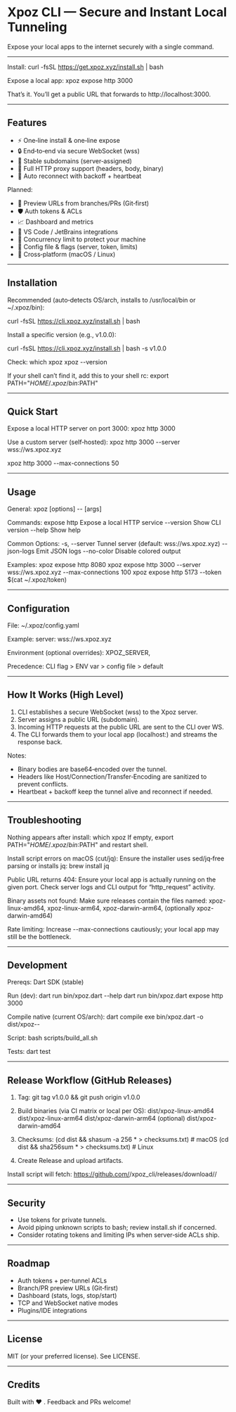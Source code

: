 # Xpoz CLI — Secure and Instant Local Tunneling

Expose your local apps to the internet securely with a single command.

------------------------------------------------------------

Install:
  curl -fsSL https://get.xpoz.xyz/install.sh | bash

Expose a local app:
  xpoz expose http 3000

That’s it. You’ll get a public URL that forwards to http://localhost:3000.

------------------------------------------------------------

## Features

- ⚡ One‑line install & one‑line expose
- 🔒 End‑to‑end via secure WebSocket (wss)
- 🎯 Stable subdomains (server‑assigned)
- 📡 Full HTTP proxy support (headers, body, binary)
- 🔁 Auto reconnect with backoff + heartbeat

Planned:
- 🧪 Preview URLs from branches/PRs (Git‑first)
- 🛡️ Auth tokens & ACLs
- 📈 Dashboard and metrics
- 🔌 VS Code / JetBrains integrations
- 🚦 Concurrency limit to protect your machine
- 🧩 Config file & flags (server, token, limits)
- 🧰 Cross‑platform (macOS / Linux)

------------------------------------------------------------

## Installation

Recommended (auto‑detects OS/arch, installs to /usr/local/bin or ~/.xpoz/bin):

  curl -fsSL https://cli.xpoz.xyz/install.sh | bash

Install a specific version (e.g., v1.0.0):

  curl -fsSL https://cli.xpoz.xyz/install.sh | bash -s v1.0.0

Check:
  which xpoz
  xpoz --version

If your shell can’t find it, add this to your shell rc:
  export PATH="$HOME/.xpoz/bin:$PATH"

------------------------------------------------------------

## Quick Start

Expose a local HTTP server on port 3000:
  xpoz  http 3000

Use a custom server (self‑hosted):
  xpoz  http 3000 --server wss://ws.xpoz.xyz

  xpoz  http 3000 --max-connections 50

------------------------------------------------------------

## Usage

General:
  xpoz <command> [options] -- [args]

Commands:
  expose http <port>      Expose a local HTTP service
  --version               Show CLI version
  --help                  Show help

Common Options:
  -s, --server <url>          Tunnel server (default: wss://ws.xpoz.xyz)
      --json-logs             Emit JSON logs
      --no-color              Disable colored output

Examples:
  xpoz expose http 8080
  xpoz expose http 3000 --server wss://ws.xpoz.xyz --max-connections 100
  xpoz expose http 5173 --token $(cat ~/.xpoz/token)

------------------------------------------------------------

## Configuration

File:
  ~/.xpoz/config.yaml

Example:
  server: wss://ws.xpoz.xyz


Environment (optional overrides):
  XPOZ_SERVER, 

Precedence:
  CLI flag > ENV var > config file > default

------------------------------------------------------------

## How It Works (High Level)

1) CLI establishes a secure WebSocket (wss) to the Xpoz server.
2) Server assigns a public URL (subdomain).
3) Incoming HTTP requests at the public URL are sent to the CLI over WS.
4) The CLI forwards them to your local app (localhost:<port>) and streams the response back.

Notes:
- Binary bodies are base64‑encoded over the tunnel.
- Headers like Host/Connection/Transfer‑Encoding are sanitized to prevent conflicts.
- Heartbeat + backoff keep the tunnel alive and reconnect if needed.

------------------------------------------------------------

## Troubleshooting

Nothing appears after install:
  which xpoz
  If empty, export PATH="$HOME/.xpoz/bin:$PATH" and restart shell.

Install script errors on macOS (cut/jq):
  Ensure the installer uses sed/jq‑free parsing or installs jq: brew install jq

Public URL returns 404:
  Ensure your local app is actually running on the given port.
  Check server logs and CLI output for “http_request” activity.

Binary assets not found:
  Make sure releases contain the files named:
  xpoz-linux-amd64, xpoz-linux-arm64, xpoz-darwin-arm64, (optionally xpoz-darwin-amd64)

Rate limiting:
  Increase --max-connections cautiously; your local app may still be the bottleneck.

------------------------------------------------------------

## Development

Prereqs:
  Dart SDK (stable)

Run (dev):
  dart run bin/xpoz.dart --help
  dart run bin/xpoz.dart expose http 3000

Compile native (current OS/arch):
  dart compile exe bin/xpoz.dart -o dist/xpoz-<os>-<arch>

Script:
  bash scripts/build_all.sh

Tests:
  dart test

------------------------------------------------------------

## Release Workflow (GitHub Releases)

1) Tag:
  git tag v1.0.0 && git push origin v1.0.0

2) Build binaries (via CI matrix or local per OS):
  dist/xpoz-linux-amd64
  dist/xpoz-linux-arm64
  dist/xpoz-darwin-arm64
  (optional) dist/xpoz-darwin-amd64

3) Checksums:
  (cd dist && shasum -a 256 * > checksums.txt)   # macOS
  (cd dist && sha256sum * > checksums.txt)       # Linux

4) Create Release and upload artifacts.

Install script will fetch:
  https://github.com/<owner>/xpoz_cli/releases/download/<tag>/<asset>

------------------------------------------------------------

## Security

- Use tokens for private tunnels.
- Avoid piping unknown scripts to bash; review install.sh if concerned.
- Consider rotating tokens and limiting IPs when server‑side ACLs ship.

------------------------------------------------------------

## Roadmap

- Auth tokens + per‑tunnel ACLs
- Branch/PR preview URLs (Git‑first)
- Dashboard (stats, logs, stop/start)
- TCP and WebSocket native modes
- Plugins/IDE integrations

------------------------------------------------------------

## License

MIT (or your preferred license). See LICENSE.

------------------------------------------------------------

## Credits

Built with ❤️ . Feedback and PRs welcome!
